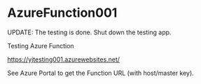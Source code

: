 # AzureFunction001

UPDATE:
The testing is done. Shut down the testing app.

Testing Azure Function

https://yjtesting001.azurewebsites.net/

See Azure Portal to get the Function URL (with host/master key).
